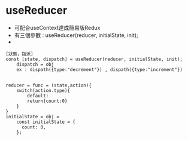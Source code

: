 # useReducer

- 可配合useContext達成簡易版Redux
- 有三個參數 : useReducer(reducer, initialState, init);
- 
```
[狀態，指派]
const [state, dispatch] = useReducer(reducer, initialState, init);
    dispatch = obj
    ex : dispath({type:"decrement"}) , dispath({type:"increment"})


reducer = func = (state,action){
    switch(action.type){
        default:
        return{count:0}
    }
}
initialState = obj = 
    const initialState = {
      count: 0,
    };
```